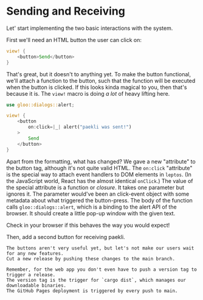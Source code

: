 # Sending and Receiving

Let' start implementing the two basic interactions with the system.

First we'll need an HTML button the user can click on:

```rust
view! {
    <button>Send</button>
}
```

That's great, but it doesn't to anything yet.
To make the button functional, we'll attach a function to the button, such that the function will be executed when the button is clicked.
If this looks kinda magical to you, then that's because it is.
The `view!` macro is doing _a lot_ of heavy lifting here.

```rust
use gloo::dialogs::alert;

view! {
    <button
        on:click=|_| alert("paekli was sent!")
    >
        Send
    </button>
}
```

Apart from the formatting, what has changed?
We gave a new "attribute" to the button tag, although it's not quite valid HTML.
The `on:click` "attribute" is the special way to attach event handlers to DOM elements in `leptos`.
(In the JavaScript world, React has the almost identical `onClick`.)
The value of the special attribute is a function or _closure_.
It takes one parameter but ignores it.
The parameter would've been an click-event object with some metadata about what triggered the button-press.
The body of the function calls `gloo::dialogs::alert`, which is a binding to the alert API of the browser.
It should create a little pop-up window with the given text.

Check in your browser if this behaves the way you would expect!

Then, add a second button for receiving paekli.

```admonish check title="Release"
The buttons aren't very useful yet, but let's not make our users wait for any new features.
Cut a new release by pushing these changes to the main branch.

Remember, for the web app you don't even have to push a version tag to trigger a release.
The version tag is the trigger for `cargo dist`, which manages our downloadable binaries.
The GitHub Pages deployment is triggered by every push to main.
```
